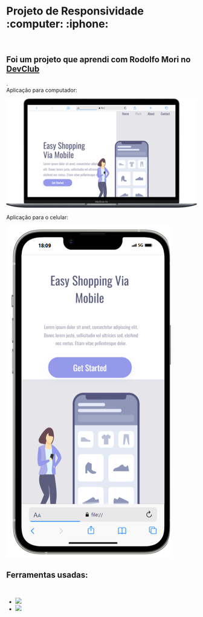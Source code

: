 <h1>Projeto de Responsividade :computer: :iphone: </h1>
<br>
<h2>Foi um projeto que aprendi com Rodolfo Mori no <a href="https://rodolfomori.com.br/">DevClub</a></h2>.
<br>
Aplicação para computador:
<p></p>

<img src="https://github.com/gmartins19/Projeto-CSS2/blob/main/img/Macbook-Air-.png?raw=true">
<br>

Aplicação para o celular:
<p></p>
<img src="https://github.com/gmartins19/Projeto-CSS2/blob/main/img/iPhone-13-PRO-MAX-.png?raw=true">
<p></p>
<h2>Ferramentas usadas:</h2>
<br>
<ul>
  <li><img src="https://img.shields.io/badge/HTML5-E34F26?style=for-the-badge&logo=html5&logoColor=white"></li>
  <li><img src="https://img.shields.io/badge/CSS3-1572B6?style=for-the-badge&logo=css3&logoColor=white"></li>
</ul>
